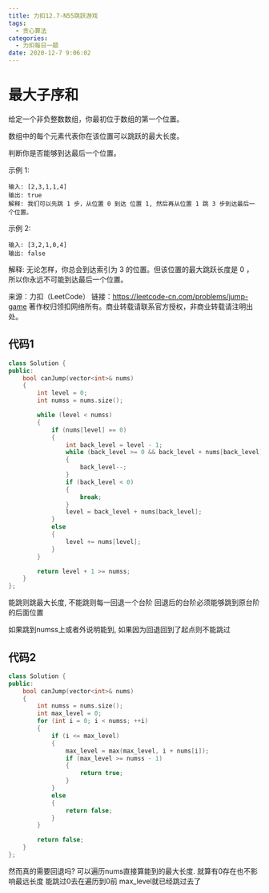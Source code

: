 ```yaml
---
title: 力扣12.7-N55跳跃游戏
tags:
  - 贪心算法
categories:
  - 力扣每日一题
date: 2020-12-7 9:06:02
---
```


# 最大子序和

给定一个非负整数数组，你最初位于数组的第一个位置。

数组中的每个元素代表你在该位置可以跳跃的最大长度。

判断你是否能够到达最后一个位置。

示例 1:
```
输入: [2,3,1,1,4]
输出: true
解释: 我们可以先跳 1 步，从位置 0 到达 位置 1, 然后再从位置 1 跳 3 步到达最后一个位置。
```
示例 2:
```
输入: [3,2,1,0,4]
输出: false
```
解释: 无论怎样，你总会到达索引为 3 的位置。但该位置的最大跳跃长度是 0 ， 所以你永远不可能到达最后一个位置。

来源：力扣（LeetCode）
链接：https://leetcode-cn.com/problems/jump-game
著作权归领扣网络所有。商业转载请联系官方授权，非商业转载请注明出处。

## 代码1
```c++
class Solution {
public:
    bool canJump(vector<int>& nums)
    {
        int level = 0;
        int numss = nums.size();

        while (level < numss)
        {
            if (nums[level] == 0)
            {
                int back_level = level - 1;
                while (back_level >= 0 && back_level + nums[back_level] <= level)
                {
                    back_level--;
                }
                if (back_level < 0)
                {
                    break;
                }
                level = back_level + nums[back_level];
            }
            else
            {
                level += nums[level];
            }
        }

        return level + 1 >= numss;
    }
};
```
能跳则跳最大长度, 不能跳则每一回退一个台阶 回退后的台阶必须能够跳到原台阶的后面位置

如果跳到numss上或者外说明能到, 如果因为回退回到了起点则不能跳过

## 代码2

```c++
class Solution {
public:
    bool canJump(vector<int>& nums)
    {
        int numss = nums.size();
        int max_level = 0;
        for (int i = 0; i < numss; ++i)
        {
            if (i <= max_level)
            {
                max_level = max(max_level, i + nums[i]);
                if (max_level >= numss - 1)
                {
                    return true;
                }
            }
            else
            {
                return false;
            }
        }

        return false;
    }
};
```
然而真的需要回退吗? 可以遍历nums直接算能到的最大长度. 就算有0存在也不影响最远长度 能跳过0去在遍历到0前 max_level就已经跳过去了